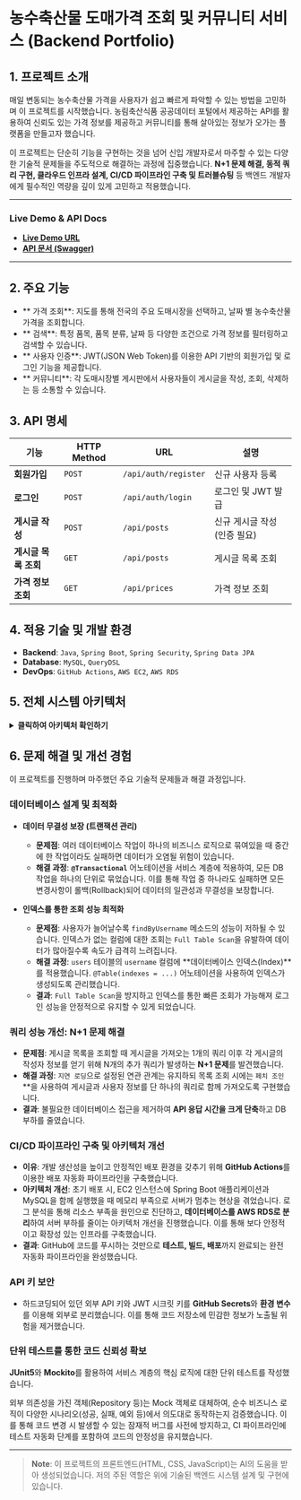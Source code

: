 
# 농수축산물 도매가격 조회 및 커뮤니티 서비스 (Backend Portfolio)

## 1. 프로젝트 소개

매일 변동되는 농수축산물 가격을 사용자가 쉽고 빠르게 파악할 수 있는 방법을 고민하며 이 프로젝트를 시작했습니다.
농림축산식품 공공데이터 포털에서 제공하는 API를 활용하여 신뢰도 있는 가격 정보를 제공하고 커뮤니티를 통해 살아있는 정보가 오가는 플랫폼을 만들고자 했습니다.

이 프로젝트는 단순히 기능을 구현하는 것을 넘어 신입 개발자로서 마주할 수 있는 다양한 기술적 문제들을 주도적으로 해결하는 과정에 집중했습니다. **N+1 문제 해결, 동적 쿼리 구현, 클라우드 인프라 설계, CI/CD 파이프라인 구축 및 트러블슈팅** 등 백엔드 개발자에게 필수적인 역량을 깊이 있게 고민하고 적용했습니다.

---

###  **Live Demo & API Docs**

- **[Live Demo URL](http://15.164.234.103:8080)**
- **[API 문서 (Swagger)](http://15.164.234.103:8080/swagger-ui/index.html)**

---

## 2. 주요 기능

- ** 가격 조회**: 지도를 통해 전국의 주요 도매시장을 선택하고, 날짜 별 농수축산물 가격을 조회합니다.
- ** 검색**: 특정 품목, 품목 분류, 날짜 등 다양한 조건으로 가격 정보를 필터링하고 검색할 수 있습니다.
- ** 사용자 인증**: JWT(JSON Web Token)를 이용한 API 기반의 회원가입 및 로그인 기능을 제공합니다.
- ** 커뮤니티**: 각 도매시장별 게시판에서 사용자들이 게시글을 작성, 조회, 삭제하는 등 소통할 수 있습니다.

## 3. API 명세

| 기능 | HTTP Method | URL | 설명 |
| --- | --- | --- | --- |
| **회원가입** | `POST` | `/api/auth/register` | 신규 사용자 등록 |
| **로그인** | `POST` | `/api/auth/login` | 로그인 및 JWT 발급 |
| **게시글 작성** | `POST` | `/api/posts` | 신규 게시글 작성 (인증 필요) |
| **게시글 목록 조회**| `GET` | `/api/posts` | 게시글 목록 조회 |
| **가격 정보 조회** | `GET` | `/api/prices` | 가격 정보 조회 |

## 4. 적용 기술 및 개발 환경

- **Backend**: `Java`, `Spring Boot`, `Spring Security`, `Spring Data JPA`
- **Database**: `MySQL`, `QueryDSL`
- **DevOps**: `GitHub Actions`, `AWS EC2`, `AWS RDS`

## 5. 전체 시스템 아키텍처

<details>
<summary><b>클릭하여 아키텍처 확인하기</b></summary>

개발부터 배포, 서비스 운영까지의 전체 흐름을 나타내는 아키텍처 다이어그램입니다.

```mermaid
graph TD

    subgraph CICD
        A[개발자] -->|1. Git Push| B[GitHub 저장소]
        B -->|2. 트리거| C{GitHub Actions}

        subgraph 파이프라인
            C -->|3. 빌드| D[.jar 생성]
            D -->|4. 배포| E[EC2로 전송]
        end
    end

    subgraph AWS
        F[EC2] -->|DB 연결| G[RDS MySQL]
    end

    E -->|SSH| F

    subgraph 사용자
        I[사용자] -->|API 요청| F
    end

    style F fill:#FF9900,stroke:#333,stroke-width:2px
    style G fill:#0073BB,stroke:#333,stroke-width:2px
```

</details>

## 6. 문제 해결 및 개선 경험

이 프로젝트를 진행하며 마주했던 주요 기술적 문제들과 해결 과정입니다.

### **데이터베이스 설계 및 최적화**
- **데이터 무결성 보장 (트랜잭션 관리)**
    - **문제점**: 여러 데이터베이스 작업이 하나의 비즈니스 로직으로 묶여있을 때 중간에 한 작업이라도 실패하면 데이터가 오염될 위험이 있습니다.
    - **해결 과정**: **`@Transactional`** 어노테이션을 서비스 계층에 적용하여, 모든 DB 작업을 하나의 단위로 묶었습니다. 이를 통해 작업 중 하나라도 실패하면 모든 변경사항이 롤백(Rollback)되어 데이터의 일관성과 무결성을 보장합니다.

- **인덱스를 통한 조회 성능 최적화**
    - **문제점**: 사용자가 늘어날수록 `findByUsername` 메소드의 성능이 저하될 수 있습니다. 인덱스가 없는 컬럼에 대한 조회는 `Full Table Scan`을 유발하여 데이터가 많아질수록 속도가 급격히 느려집니다.
    - **해결 과정**: `users` 테이블의 `username` 컬럼에 **데이터베이스 인덱스(Index)**를 적용했습니다. `@Table(indexes = ...)` 어노테이션을 사용하여 인덱스가 생성되도록 관리했습니다.
    - **결과**: `Full Table Scan`을 방지하고 인덱스를 통한 빠른 조회가 가능해져 로그인 성능을 안정적으로 유지할 수 있게 되었습니다.

### **쿼리 성능 개선: N+1 문제 해결**
- **문제점**: 게시글 목록을 조회할 때 게시글을 가져오는 1개의 쿼리 이후 각 게시글의 작성자 정보를 얻기 위해 N개의 추가 쿼리가 발생하는 **N+1 문제**를 발견했습니다.
- **해결 과정**: `지연 로딩`으로 설정된 연관 관계는 유지하되 목록 조회 시에는 `페치 조인`**을 사용하여 게시글과 사용자 정보를 단 하나의 쿼리로 함께 가져오도록 구현했습니다.
- **결과**: 불필요한 데이터베이스 접근을 제거하여 **API 응답 시간을 크게 단축**하고 DB 부하를 줄였습니다.

### **CI/CD 파이프라인 구축 및 아키텍처 개선**
- **이유**: 개발 생산성을 높이고 안정적인 배포 환경을 갖추기 위해 **GitHub Actions**를 이용한 배포 자동화 파이프라인을 구축했습니다.
- **아키텍처 개선**: 초기 배포 시, EC2 인스턴스에 Spring Boot 애플리케이션과 MySQL을 함께 실행했을 때 메모리 부족으로 서버가 멈추는 현상을 겪었습니다. 로그 분석을 통해 리소스 부족을 원인으로 진단하고, **데이터베이스를 AWS RDS로 분리**하여 서버 부하를 줄이는 아키텍처 개선을 진행했습니다. 이를 통해 보다 안정적이고 확장성 있는 인프라를 구축했습니다.
- **결과**: GitHub에 코드를 푸시하는 것만으로 **테스트, 빌드, 배포**까지 완료되는 완전 자동화 파이프라인을 완성했습니다.

### **API 키 보안**
- 하드코딩되어 있던 외부 API 키와 JWT 시크릿 키를 **GitHub Secrets**와 **환경 변수**를 이용해 외부로 분리했습니다. 이를 통해 코드 저장소에 민감한 정보가 노출될 위험을 제거했습니다.

### **단위 테스트를 통한 코드 신뢰성 확보**

**JUnit5**와 **Mockito**를 활용하여 서비스 계층의 핵심 로직에 대한 단위 테스트를 작성했습니다.

외부 의존성을 가진 객체(Repository 등)는 Mock 객체로 대체하여, 순수 비즈니스 로직이 다양한 시나리오(성공, 실패, 예외 등)에서 의도대로 동작하는지 검증했습니다. 이를 통해 코드 변경 시 발생할 수 있는 잠재적 버그를 사전에 방지하고, CI 파이프라인에 테스트 자동화 단계를 포함하여 코드의 안정성을 유지했습니다.

---

> **Note**: 이 프로젝트의 프론트엔드(HTML, CSS, JavaScript)는 AI의 도움을 받아 생성되었습니다. 저의 주된 역할은 위에 기술된 백엔드 시스템 설계 및 구현에 있습니다.
